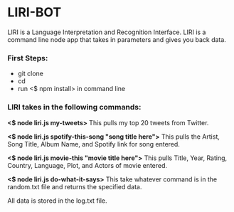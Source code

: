 # LIRI-BOT

LIRI is a Language Interpretation and Recognition Interface. LIRI is a command line node app that takes in parameters and gives you back data.

### First Steps:
* git clone <repository>
* cd <repository>
* run <$ npm install> in command line

### LIRI takes in the following commands:

**<$ node liri.js my-tweets>** This pulls my top 20 tweets from Twitter.

**<$ node liri.js spotify-this-song "song title here">** This pulls the Artist, Song Title, 
Album Name, and Spotify link for song entered.

**<$ node liri.js movie-this "movie title here">** This pulls Title, Year, Rating, Country, Language, Plot, and Actors of movie entered.

**<$ node liri.js do-what-it-says>** This take whatever command is in the random.txt file and returns the specified data.

All data is stored in the log.txt file.
